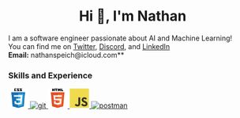 <h1 align="center">Hi 👋, I'm Nathan</h1>
I am a software engineer passionate about AI and Machine Learning!
</br>
You can find me on <a href="https://twitter.com/nathanspeich" target="_blank">Twitter</a>, <a href="https://discord.com/channels/NathanS#5842" target="_blank">Discord</a>, and <a href="https://www.linkedin.com/in/nathan-speich-732601191" target="_blank">LinkedIn</a>
</br>
<strong>Email:</strong> nathanspeich@icloud.com**

<h3 align="left">Skills and Experience</h3>
<p align="left"> <a href="https://www.w3.org/TR/2001/WD-css3-roadmap-20010523/" target="_blank" rel="noreferrer"> <img src="https://raw.githubusercontent.com/devicons/devicon/master/icons/css3/css3-original-wordmark.svg" alt="css3" width="40" height="40"/> </a> <a href="https://git-scm.com/" target="_blank" rel="noreferrer"> <img src="https://www.vectorlogo.zone/logos/git-scm/git-scm-icon.svg" alt="git" width="40" height="40"/> </a> <a href="https://www.w3.org/html/" target="_blank" rel="noreferrer"> <img src="https://raw.githubusercontent.com/devicons/devicon/master/icons/html5/html5-original-wordmark.svg" alt="html5" width="40" height="40"/> </a> <a href="https://developer.mozilla.org/en-US/docs/Web/JavaScript" target="_blank" rel="noreferrer"> <img src="https://raw.githubusercontent.com/devicons/devicon/master/icons/javascript/javascript-original.svg" alt="javascript" width="40" height="40"/> </a> <a href="https://postman.com" target="_blank" rel="noreferrer"> <img src="https://www.vectorlogo.zone/logos/getpostman/getpostman-icon.svg" alt="postman" width="40" height="40"/> </a> </p>
